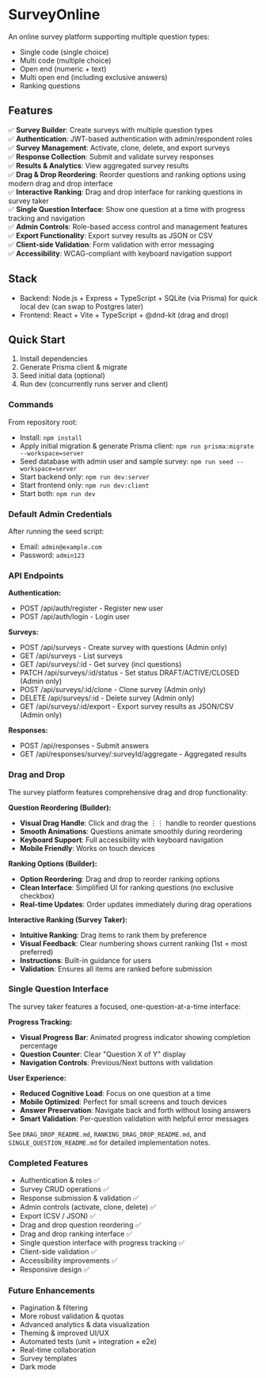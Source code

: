 # SurveyOnline

An online survey platform supporting multiple question types:

- Single code (single choice)
- Multi code (multiple choice)
- Open end (numeric + text)
- Multi open end (including exclusive answers)
- Ranking questions

## Features

✅ **Survey Builder**: Create surveys with multiple question types  
✅ **Authentication**: JWT-based authentication with admin/respondent roles  
✅ **Survey Management**: Activate, clone, delete, and export surveys  
✅ **Response Collection**: Submit and validate survey responses  
✅ **Results & Analytics**: View aggregated survey results  
✅ **Drag & Drop Reordering**: Reorder questions and ranking options using modern drag and drop interface  
✅ **Interactive Ranking**: Drag and drop interface for ranking questions in survey taker  
✅ **Single Question Interface**: Show one question at a time with progress tracking and navigation  
✅ **Admin Controls**: Role-based access control and management features  
✅ **Export Functionality**: Export survey results as JSON or CSV  
✅ **Client-side Validation**: Form validation with error messaging  
✅ **Accessibility**: WCAG-compliant with keyboard navigation support  

## Stack

- Backend: Node.js + Express + TypeScript + SQLite (via Prisma) for quick local dev (can swap to Postgres later)
- Frontend: React + Vite + TypeScript + @dnd-kit (drag and drop)

## Quick Start

1. Install dependencies
2. Generate Prisma client & migrate
3. Seed initial data (optional)
4. Run dev (concurrently runs server and client)

### Commands

From repository root:

- Install: `npm install`
- Apply initial migration & generate Prisma client: `npm run prisma:migrate --workspace=server`
- Seed database with admin user and sample survey: `npm run seed --workspace=server`
- Start backend only: `npm run dev:server`
- Start frontend only: `npm run dev:client`
- Start both: `npm run dev`

### Default Admin Credentials

After running the seed script:
- Email: `admin@example.com`
- Password: `admin123`

### API Endpoints

**Authentication:**
- POST /api/auth/register - Register new user
- POST /api/auth/login - Login user

**Surveys:**
- POST /api/surveys - Create survey with questions (Admin only)
- GET /api/surveys - List surveys
- GET /api/surveys/:id - Get survey (incl questions)
- PATCH /api/surveys/:id/status - Set status DRAFT/ACTIVE/CLOSED (Admin only)
- POST /api/surveys/:id/clone - Clone survey (Admin only)
- DELETE /api/surveys/:id - Delete survey (Admin only)
- GET /api/surveys/:id/export - Export survey results as JSON/CSV (Admin only)

**Responses:**
- POST /api/responses - Submit answers
- GET /api/responses/survey/:surveyId/aggregate - Aggregated results

### Drag and Drop

The survey platform features comprehensive drag and drop functionality:

**Question Reordering (Builder):**
- **Visual Drag Handle**: Click and drag the ⋮⋮ handle to reorder questions
- **Smooth Animations**: Questions animate smoothly during reordering
- **Keyboard Support**: Full accessibility with keyboard navigation
- **Mobile Friendly**: Works on touch devices

**Ranking Options (Builder):**
- **Option Reordering**: Drag and drop to reorder ranking options
- **Clean Interface**: Simplified UI for ranking questions (no exclusive checkbox)
- **Real-time Updates**: Order updates immediately during drag operations

**Interactive Ranking (Survey Taker):**
- **Intuitive Ranking**: Drag items to rank them by preference
- **Visual Feedback**: Clear numbering shows current ranking (1st = most preferred)
- **Instructions**: Built-in guidance for users
- **Validation**: Ensures all items are ranked before submission

### Single Question Interface

The survey taker features a focused, one-question-at-a-time interface:

**Progress Tracking:**
- **Visual Progress Bar**: Animated progress indicator showing completion percentage
- **Question Counter**: Clear "Question X of Y" display
- **Navigation Controls**: Previous/Next buttons with validation

**User Experience:**
- **Reduced Cognitive Load**: Focus on one question at a time
- **Mobile Optimized**: Perfect for small screens and touch devices
- **Answer Preservation**: Navigate back and forth without losing answers
- **Smart Validation**: Per-question validation with helpful error messages

See `DRAG_DROP_README.md`, `RANKING_DRAG_DROP_README.md`, and `SINGLE_QUESTION_README.md` for detailed implementation notes.

### Completed Features

- Authentication & roles ✅
- Survey CRUD operations ✅
- Response submission & validation ✅
- Admin controls (activate, clone, delete) ✅
- Export (CSV / JSON) ✅
- Drag and drop question reordering ✅
- Drag and drop ranking interface ✅
- Single question interface with progress tracking ✅
- Client-side validation ✅
- Accessibility improvements ✅
- Responsive design ✅

### Future Enhancements

- Pagination & filtering
- More robust validation & quotas
- Advanced analytics & data visualization
- Theming & improved UI/UX
- Automated tests (unit + integration + e2e)
- Real-time collaboration
- Survey templates
- Dark mode
